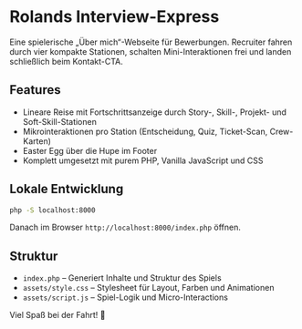 # Rolands Interview-Express

Eine spielerische „Über mich“-Webseite für Bewerbungen. Recruiter fahren durch vier kompakte Stationen, schalten Mini-Interaktionen frei und landen schließlich beim Kontakt-CTA.

## Features
- Lineare Reise mit Fortschrittsanzeige durch Story-, Skill-, Projekt- und Soft-Skill-Stationen
- Mikrointeraktionen pro Station (Entscheidung, Quiz, Ticket-Scan, Crew-Karten)
- Easter Egg über die Hupe im Footer
- Komplett umgesetzt mit purem PHP, Vanilla JavaScript und CSS

## Lokale Entwicklung
```bash
php -S localhost:8000
```

Danach im Browser `http://localhost:8000/index.php` öffnen.

## Struktur
- `index.php` – Generiert Inhalte und Struktur des Spiels
- `assets/style.css` – Stylesheet für Layout, Farben und Animationen
- `assets/script.js` – Spiel-Logik und Micro-Interactions

Viel Spaß bei der Fahrt! 🚂
